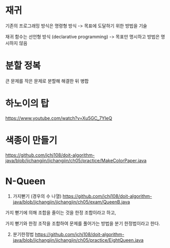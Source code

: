 # 재귀

기존의 프로그래밍 방식은 명령형 방식 -> 목표에 도달하기 위한 방법을 기술

재귀 함수는 선언형 방식 (declarative programming) -> 목표만 명시하고 방법은 명시하지 않음

# 분할 정복
큰 문제를 작은 문제로 분할해 해결한 뒤 병합

# 하노이의 탑
https://www.youtube.com/watch?v=Xu5GC_7YIeQ

# 색종이 만들기
https://github.com/jchj108/doit-algorithm-java/blob/jichangjin/jichangjin/ch05/practice/MakeColorPaper.java

# N-Queen
1. 가지뻗기
(경우의 수 나열)
https://github.com/jchj108/doit-algorithm-java/blob/jichangjin/jichangjin/ch05/exam/QueenB.java

가지 뻗기에 의해 조합을 줄이는 것을 한정 조합이라고 하고,

가지 뻗기와 한정 조작을 조합하여 문제를 풀어가는 방법을 분기 한정법이라고 한다.

2. 분기한정법
https://github.com/jchj108/doit-algorithm-java/blob/jichangjin/jichangjin/ch05/practice/EightQueen.java
